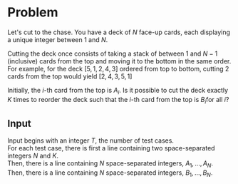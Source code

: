 # Problem

Let's cut to the chase. You have a deck of $N$ face-up cards, each displaying a unique integer between $1$ and $N$.

Cutting the deck once consists of taking a stack of between $1$ and $N - 1$ (inclusive) cards from the top and moving it to the bottom in the same order. For example, for the deck $[5,1,2,4,3]$ ordered from top to bottom, cutting 2 cards from the top would yield $[2,4,3,5,1]$

Initially, the $i$-th card from the top is $A_i$​. Is it possible to cut the deck exactly $K$ times to reorder the deck such that the $i$-th card from the top is $B_i$​ for all $i$?

## Input

Input begins with an integer $T$, the number of test cases.  
For each test case, there is first a line containing two space-separated integers $N$ and $K$.  
Then, there is a line containing $N$ space-separated integers, $A_1,...,A_N$​.  
Then, there is a line containing $N$ space-separated integers, $B_1,...,B_N$​.
